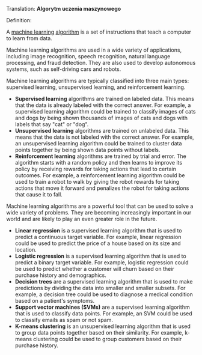 Translation: **Algorytm uczenia maszynowego**

Definition: 

A [machine learning](/Notatki/Semestr%203/Język%20angielski%20-%20C1.1/Ćwiczenia/Portfolio/The%20Elder%20Scrolls/Words/Computer-Science/AI/machine%20learning.md) [algorithm](/Notatki/Semestr%203/Język%20angielski%20-%20C1.1/Ćwiczenia/Portfolio/The%20Elder%20Scrolls/Words/Computer-Science/General/algorithm.md) is a set of instructions that teach a computer to learn from data.

Machine learning algorithms are used in a wide variety of applications, including image recognition, speech recognition, natural language processing, and fraud detection. They are also used to develop autonomous systems, such as self-driving cars and robots.

Machine learning algorithms are typically classified into three main types: supervised learning, unsupervised learning, and reinforcement learning.

- **Supervised learning** algorithms are trained on labeled data. This means that the data is already labeled with the correct answer. For example, a supervised learning algorithm could be trained to classify images of cats and dogs by being shown thousands of images of cats and dogs with labels that say "cat" or "dog".
- **Unsupervised learning** algorithms are trained on unlabeled data. This means that the data is not labeled with the correct answer. For example, an unsupervised learning algorithm could be trained to cluster data points together by being shown data points without labels.
- **Reinforcement learning** algorithms are trained by trial and error. The algorithm starts with a random policy and then learns to improve its policy by receiving rewards for taking actions that lead to certain outcomes. For example, a reinforcement learning algorithm could be used to train a robot to walk by giving the robot rewards for taking actions that move it forward and penalizes the robot for taking actions that cause it to fall.

Machine learning algorithms are a powerful tool that can be used to solve a wide variety of problems. They are becoming increasingly important in our world and are likely to play an even greater role in the future.

- **Linear regression** is a supervised learning algorithm that is used to predict a continuous target variable. For example, linear regression could be used to predict the price of a house based on its size and location.
- **Logistic regression** is a supervised learning algorithm that is used to predict a binary target variable. For example, logistic regression could be used to predict whether a customer will churn based on their purchase history and demographics.
- **Decision trees** are a supervised learning algorithm that is used to make predictions by dividing the data into smaller and smaller subsets. For example, a decision tree could be used to diagnose a medical condition based on a patient's symptoms.
- **Support vector machines (SVMs)** are a supervised learning algorithm that is used to classify data points. For example, an SVM could be used to classify emails as spam or not spam.
- **K-means clustering** is an unsupervised learning algorithm that is used to group data points together based on their similarity. For example, k-means clustering could be used to group customers based on their purchase history.